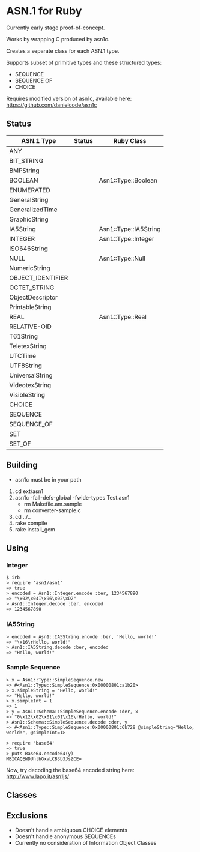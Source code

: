 ASN.1 for Ruby
==============

Currently early stage proof-of-concept.

Works by wrapping C produced by asn1c.

Creates a separate class for each ASN.1 type.

Supports subset of primitive types and these structured types:
* SEQUENCE
* SEQUENCE OF
* CHOICE

Requires modified version of asn1c, available here:
https://github.com/danielcode/asn1c

Status
------
| ASN.1 Type        | Status      | Ruby Class            |
|-------------------|-------------|-----------------------|
| ANY               |             |                       |
| BIT_STRING        |             |                       |
| BMPString         |             |                       |
| BOOLEAN           |             | Asn1::Type::Boolean   |
| ENUMERATED        |             |                       |
| GeneralString     |             |                       |
| GeneralizedTime   |             |                       |
| GraphicString     |             |                       |
| IA5String         |             | Asn1::Type::IA5String |
| INTEGER           |             | Asn1::Type::Integer   |
| ISO646String      |             |                       |
| NULL              |             | Asn1::Type::Null      |
| NumericString     |             |                       |
| OBJECT_IDENTIFIER |             |                       |
| OCTET_STRING      |             |                       |
| ObjectDescriptor  |             |                       |
| PrintableString   |             |                       |
| REAL              |             | Asn1::Type::Real      |
| RELATIVE-OID      |             |                       |
| T61String         |             |                       |
| TeletexString     |             |                       |
| UTCTime           |             |                       |
| UTF8String        |             |                       |
| UniversalString   |             |                       |
| VideotexString    |             |                       |
| VisibleString     |             |                       |
| CHOICE            |             |                       |
| SEQUENCE          |             |                       |
| SEQUENCE_OF       |             |                       |
| SET               |             |                       |
| SET_OF            |             |                       |


Building
--------
* asn1c must be in your path

1. cd ext/asn1
2. asn1c -fall-defs-global -fwide-types Test.asn1
   * rm Makefile.am.sample
   * rm converter-sample.c
3. cd ../..
4. rake compile
5. rake install_gem

Using
-------
### Integer
    $ irb
    > require 'asn1/asn1'
    => true
    > encoded = Asn1::Integer.encode :ber, 1234567890
    => "\x02\x04I\x96\x02\xD2"
    > Asn1::Integer.decode :ber, encoded
    => 1234567890

### IA5String
    > encoded = Asn1::IA5String.encode :ber, 'Hello, world!'
    => "\x16\rHello, world!"
    > Asn1::IA5String.decode :ber, encoded
    => "Hello, world!"

### Sample Sequence
    > x = Asn1::Type::SimpleSequence.new
    => #<Asn1::Type::SimpleSequence:0x00000801ca1b20>
    > x.simpleString = "Hello, world!"
    => "Hello, world!"
    > x.simpleInt = 1
    => 1
    > y = Asn1::Schema::SimpleSequence.encode :der, x
    => "0\x12\x02\x01\x01\x16\rHello, world!"
    > Asn1::Schema::SimpleSequence.decode :der, y
    => #<Asn1::Type::SimpleSequence:0x00000801c6b728 @simpleString="Hello, world!", @simpleInt=1>

    > require 'base64'
    => true
    > puts Base64.encode64(y)
    MBICAQEWDUhlbGxvLCB3b3JsZCE=

Now, try decoding the base64 encoded string here: http://www.lapo.it/asn1js/


Classes
-------

Exclusions
----------
* Doesn't handle ambiguous CHOICE elements
* Doesn't handle anonymous SEQUENCEs
* Currently no consideration of Information Object Classes
